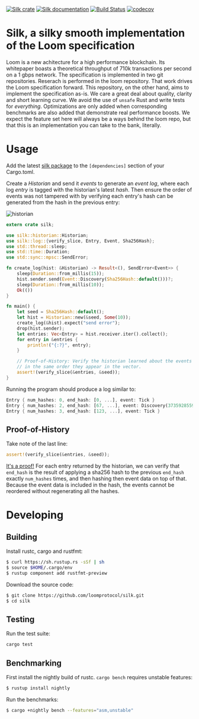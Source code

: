 [![Silk crate](https://img.shields.io/crates/v/silk.svg)](https://crates.io/crates/silk)
[![Silk documentation](https://docs.rs/silk/badge.svg)](https://docs.rs/silk)
[![Build Status](https://travis-ci.org/loomprotocol/silk.svg?branch=master)](https://travis-ci.org/loomprotocol/silk)
[![codecov](https://codecov.io/gh/loomprotocol/silk/branch/master/graph/badge.svg)](https://codecov.io/gh/loomprotocol/silk)

# Silk, a silky smooth implementation of the Loom specification

Loom is a new achitecture for a high performance blockchain. Its whitepaper boasts a theoretical
throughput of 710k transactions per second on a 1 gbps network. The specification is implemented
in two git repositories. Reserach is performed in the loom repository. That work drives the
Loom specification forward. This repository, on the other hand, aims to implement the specification
as-is.  We care a great deal about quality, clarity and short learning curve. We avoid the use
of `unsafe` Rust and write tests for *everything*.  Optimizations are only added when
corresponding benchmarks are also added that demonstrate real performance boosts. We expect the
feature set here will always be a ways behind the loom repo, but that this is an implementation
you can take to the bank, literally.

# Usage

Add the latest [silk package](https://crates.io/crates/silk) to the `[dependencies]` section
of your Cargo.toml.

Create a *Historian* and send it *events* to generate an *event log*, where each log *entry*
is tagged with the historian's latest *hash*. Then ensure the order of events was not tampered
with by verifying each entry's hash can be generated from the hash in the previous entry:

![historian](https://user-images.githubusercontent.com/55449/36499105-7c8db6a0-16fd-11e8-8b88-c6e0f52d7a50.png)

```rust
extern crate silk;

use silk::historian::Historian;
use silk::log::{verify_slice, Entry, Event, Sha256Hash};
use std::thread::sleep;
use std::time::Duration;
use std::sync::mpsc::SendError;

fn create_log(hist: &Historian) -> Result<(), SendError<Event>> {
    sleep(Duration::from_millis(15));
    hist.sender.send(Event::Discovery(Sha256Hash::default()))?;
    sleep(Duration::from_millis(10));
    Ok(())
}

fn main() {
    let seed = Sha256Hash::default();
    let hist = Historian::new(&seed, Some(10));
    create_log(&hist).expect("send error");
    drop(hist.sender);
    let entries: Vec<Entry> = hist.receiver.iter().collect();
    for entry in &entries {
        println!("{:?}", entry);
    }

    // Proof-of-History: Verify the historian learned about the events
    // in the same order they appear in the vector.
    assert!(verify_slice(&entries, &seed));
}
```

Running the program should produce a log similar to:

```rust
Entry { num_hashes: 0, end_hash: [0, ...], event: Tick }
Entry { num_hashes: 2, end_hash: [67, ...], event: Discovery(3735928559) }
Entry { num_hashes: 3, end_hash: [123, ...], event: Tick }
```

Proof-of-History
---

Take note of the last line:

```rust
assert!(verify_slice(&entries, &seed));
```

[It's a proof!](https://en.wikipedia.org/wiki/Curry–Howard_correspondence) For each entry returned by the
historian, we can verify that `end_hash` is the result of applying a sha256 hash to the previous `end_hash`
exactly `num_hashes` times, and then hashing then event data on top of that. Because the event data is
included in the hash, the events cannot be reordered without regenerating all the hashes.

# Developing

Building
---

Install rustc, cargo and rustfmt:

```bash
$ curl https://sh.rustup.rs -sSf | sh
$ source $HOME/.cargo/env
$ rustup component add rustfmt-preview
```

Download the source code:

```bash
$ git clone https://github.com/loomprotocol/silk.git
$ cd silk
```

Testing
---

Run the test suite:

```bash
cargo test
```

Benchmarking
---

First install the nightly build of rustc. `cargo bench` requires unstable features:

```bash
$ rustup install nightly
```

Run the benchmarks:

```bash
$ cargo +nightly bench --features="asm,unstable"
```

